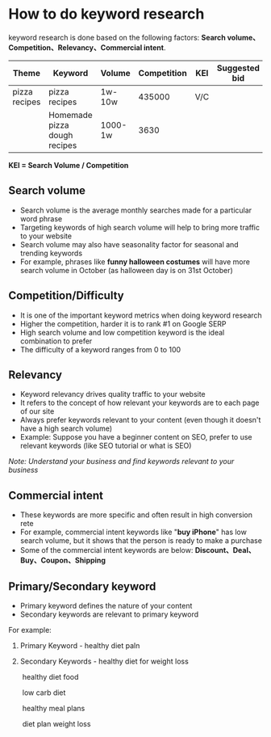 # How to do keyword research

keyword research is done based on the following factors: **Search volume、Competition、Relevancy、Commercial intent**.

| Theme         | Keyword                      | Volume  | Competition | KEI  | Suggested bid | Close Variants |
| ------------- | ---------------------------- | ------- | ----------- | ---- | ------------- | -------------- |
| pizza recipes | pizza recipes                | 1w-10w  | 435000      | V/C  |               | pizza recipe   |
|               | Homemade pizza dough recipes | 1000-1w | 3630        |      |               |                |

**KEI = Search Volume / Competition** 

## Search volume

- Search volume is the average monthly searches made for a particular word phrase
- Targeting keywords of high search volume will help to bring more traffic to your website
- Search volume may also have seasonality factor for seasonal and trending keywords
- For example, phrases like **funny halloween costumes** will have more search volume in October (as halloween day is on 31st October)

## Competition/Difficulty

-  It is one of the important keyword metrics when doing keyword research
- Higher the competition, harder it is to rank #1 on Google SERP
- High search volume and low competition keyword is the ideal combination to prefer
- The difficulty of a keyword ranges from 0 to 100

## Relevancy

- Keyword relevancy drives quality traffic to your website
- It refers to the concept of how relevant your keywords are to each page of our site
- Always prefer keywords relevant to your content (even though it doesn't have a high search volume)
- Example: Suppose you have a beginner content on SEO, prefer to use relevant keywords (like SEO tutorial or what is SEO)

*Note: Understand your business and find keywords relevant to your business*

## Commercial intent

- These keywords are more specific and often result in high conversion rete
- For example, commercial intent keywords like "**buy iPhone**" has low search volume, but it shows that the person is ready to make a purchase
- Some of the commercial intent keywords are below: **Discount、Deal、Buy、Coupon、Shipping**

## Primary/Secondary keyword

- Primary keyword defines the nature of your content
- Secondary keywords are relevant to primary keyword

For example:

1. Primary Keyword - healthy diet paln

2. Secondary Keywords - healthy diet for weight loss

   ​										 healthy diet food

   ​										 low carb diet

   ​										 healthy meal plans

   ​										 diet plan weight loss